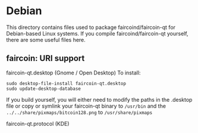 
Debian
====================
This directory contains files used to package faircoind/faircoin-qt
for Debian-based Linux systems. If you compile faircoind/faircoin-qt yourself, there are some useful files here.

## faircoin: URI support ##


faircoin-qt.desktop  (Gnome / Open Desktop)
To install:

	sudo desktop-file-install faircoin-qt.desktop
	sudo update-desktop-database

If you build yourself, you will either need to modify the paths in
the .desktop file or copy or symlink your faircoin-qt binary to `/usr/bin`
and the `../../share/pixmaps/bitcoin128.png` to `/usr/share/pixmaps`

faircoin-qt.protocol (KDE)
